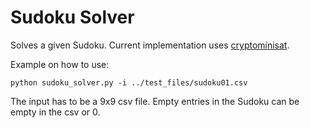 # Sudoku Solver

Solves a given Sudoku.
Current implementation uses [cryptominisat](https://github.com/msoos/cryptominisat).

Example on how to use:
```
python sudoku_solver.py -i ../test_files/sudoku01.csv
```

The input has to be a 9x9 csv file.
Empty entries in the Sudoku can be empty in the csv or 0.
